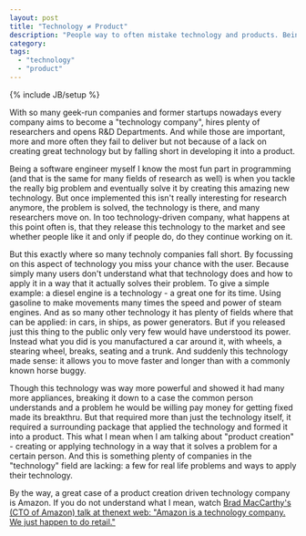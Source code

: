 ```yaml
---
layout: post
title: "Technology ≠ Product"
description: "People way to often mistake technology and products. Being a \"technology company\" kinda became a trend over the last few years but by only focussing on the technology, building it and testing it on the market, many fail short in making something really remarkable with an impact that changes the way the world spins - many miss out on creating a real product."
category: 
tags: 
  - "technology"
  - "product"
---
```

{% include JB/setup %}


With so many geek-run companies and former startups nowadays every company aims to become a "technology company", hires plenty of researchers and opens R&D Departments. And while those are important, more and more often they fail to deliver but not because of a lack on creating great technology but by falling short in developing it into a product.

Being a software engineer myself I know the most fun part in programming (and that is the same for many fields of research as well) is when you tackle the really big problem and eventually solve it by creating this amazing new technology. But once implemented this isn't really interesting for research anymore, the problem is solved, the technology is there, and many researchers move on. In too technology-driven company, what happens at this point often is, that they release this technology to the market and see whether people like it and only if people do, do they continue working on it.

But this exactly where so many technoly companies fall short. By focussing on this aspect of technology you miss your chance with the user. Because simply many users don't understand what that technology does and how to apply it in a way that it actually solves their problem. To give a simple example: a diesel engine is a technology - a great one for its time. Using gasoline to make movements many times the speed and power of steam engines. And as so many other technology it has plenty of fields where that can be applied: in cars, in ships, as power generators. But if you released just this thing to the public only very few would  have understood its power. Instead what you did is you manufactured a car around it, with wheels, a stearing wheel, breaks, seating and a trunk. And suddenly this technology made sense: it allows you to move faster and longer than with a commonly known horse buggy.

Though this technology was way more powerful and showed it had many more appliances, breaking it down to a case the common person understands and a problem he would be willing pay money for getting fixed made its breakthru. But that required more than just the technology itself, it required a surrounding package that applied the technology and formed it into a product. This what I mean when I am talking about "product creation" - creating or applying technology in a way that it solves a problem for a certain person. And this is something plenty of companies in the "technology" field are lacking: a few for real life problems and ways to apply their technology.

By the way, a great case of a product creation driven technology company is Amazon. If you do not understand what I mean, watch [Brad MacCarthy's (CTO of Amazon) talk at thenext web: "Amazon is a technology company. We just happen to do retail."](http://thenextweb.com/insider/2011/10/05/amazons-cto-amazon-is-a-technology-company-we-just-happen-to-do-retail/)